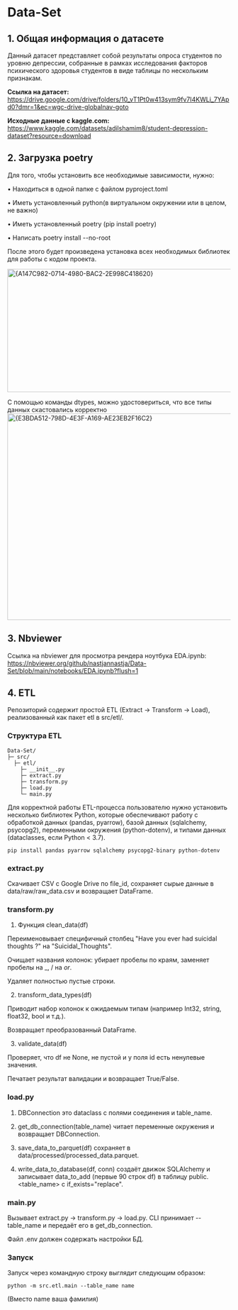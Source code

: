 # Data-Set
## 1. **Общая информация о датасете** 
 Данный датасет представляет собой результаты опроса студентов по уровню депрессии, собранные в рамках исследования факторов психического здоровья студентов в виде таблицы по нескольким признакам.
 
**Ссылка на датасет:** https://drive.google.com/drive/folders/10_vT1Pt0w413sym9fv7I4KWLi_7YApd0?dmr=1&ec=wgc-drive-globalnav-goto

**Исходные данные с kaggle.com:** https://www.kaggle.com/datasets/adilshamim8/student-depression-dataset?resource=download

## 2. Загрузка poetry
Для того, чтобы установить все необходимые зависимости, нужно:

• Находиться в одной папке с файлом pyproject.toml

• Иметь установленный python(в виртуальном окружении или в целом, не важно)

• Иметь установленный poetry (pip install poetry)

• Написать poetry install --no-root

После этого будет произведена установка всех необходимых библиотек для работы с кодом проекта.

<img width="1850" height="278" alt="{A147C982-0714-4980-BAC2-2E998C418620}" src="https://github.com/user-attachments/assets/edc2678a-a906-4d82-b979-312356896179" />

С помощью команды dtypes, можно удостовериться, что все типы данных скастовались корректно
<img width="1313" height="466" alt="{E3BDA512-798D-4E3F-A169-AE23EB2F16C2}" src="https://github.com/user-attachments/assets/86f6652a-7346-442d-a96d-ee83b3b9997a" />

## 3. Nbviewer 
Ссылка на nbviewer для просмотра рендера ноутбука EDA.ipynb: https://nbviewer.org/github/nastjannastja/Data-Set/blob/main/notebooks/EDA.ipynb?flush=1

## 4. ETL

Репозиторий содержит простой ETL (Extract → Transform → Load), реализованный как пакет etl в src/etl/.

### **Структура ETL**

```
Data-Set/
├─ src/
  ├─ etl/
    ├─ __init__.py
    ├─ extract.py
    ├─ transform.py
    ├─ load.py
    └─ main.py
```

Для корректной работы ETL-процесса пользователю нужно установить несколько библиотек Python, которые обеспечивают работу с обработкой данных (pandas, pyarrow), базой данных (sqlalchemy, psycopg2), переменными окружения (python-dotenv), и типами данных (dataclasses, если Python < 3.7).

```
pip install pandas pyarrow sqlalchemy psycopg2-binary python-dotenv
```

### **extract.py** 

Скачивает CSV с Google Drive по file_id, сохраняет сырые данные в data/raw/raw_data.csv и возвращает DataFrame.

### **transform.py** 

1. Функция clean_data(df)

Переименовывает специфичный столбец "Have you ever had suicidal thoughts ?" на "Suicidal_Thoughts".

Очищает названия колонок: убирает пробелы по краям, заменяет пробелы на _, / на _or_.

Удаляет полностью пустые строки.

2. transform_data_types(df)

Приводит набор колонок к ожидаемым типам (например Int32, string, float32, bool и т.д.).

Возвращает преобразованный DataFrame.

3. validate_data(df)

Проверяет, что df не None, не пустой и у поля id есть ненулевые значения.

Печатает результат валидации и возвращает True/False.

### **load.py** 

1. DBConnection это dataclass с полями соединения и table_name.

2. get_db_connection(table_name) читает переменные окружения и возвращает DBConnection.

3. save_data_to_parquet(df) сохраняет в data/processed/processed_data.parquet.

4. write_data_to_database(df, conn) создаёт движок SQLAlchemy и записывает data_to_add (первые 90 строк df) в таблицу public.<table_name> с if_exists="replace".

### **main.py** 

Вызывает extract.py → transform.py → load.py. CLI принимает --table_name и передаёт его в get_db_connection.

Файл .env должен содержать настройки БД.

### **Запуск**

Запуск через командную строку выглядит следующим образом:
```
python -m src.etl.main --table_name name
```
(Вместо name ваша фамилия)